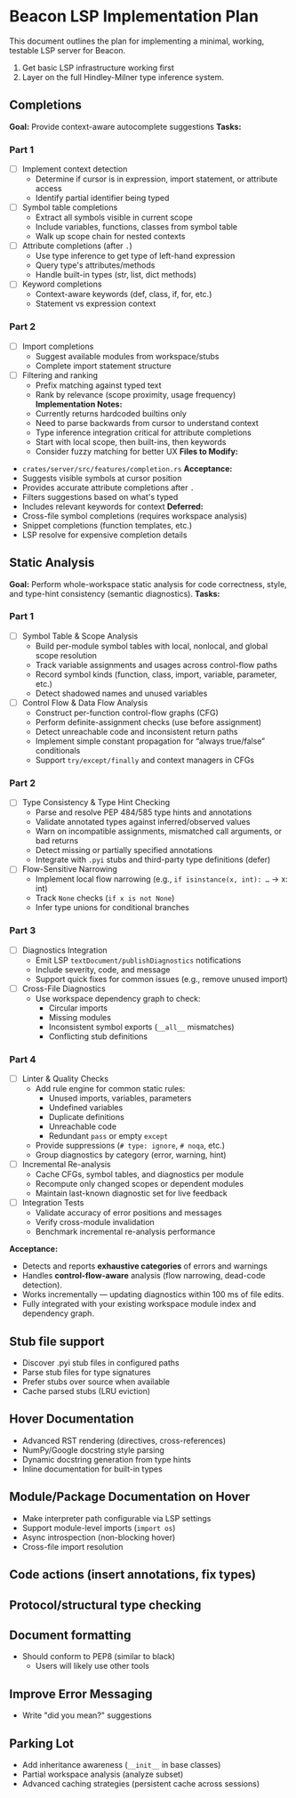 # Beacon LSP Implementation Plan

This document outlines the plan for implementing a minimal, working, testable LSP server for Beacon.

1. Get basic LSP infrastructure working first
2. Layer on the full Hindley-Milner type inference system.

## Completions

**Goal:** Provide context-aware autocomplete suggestions
**Tasks:**

### Part 1

- [ ] Implement context detection
    - Determine if cursor is in expression, import statement, or attribute access
    - Identify partial identifier being typed
- [ ] Symbol table completions
    - Extract all symbols visible in current scope
    - Include variables, functions, classes from symbol table
    - Walk up scope chain for nested contexts
- [ ] Attribute completions (after `.`)
    - Use type inference to get type of left-hand expression
    - Query type's attributes/methods
    - Handle built-in types (str, list, dict methods)
- [ ] Keyword completions
    - Context-aware keywords (def, class, if, for, etc.)
    - Statement vs expression context

### Part 2

- [ ] Import completions
    - Suggest available modules from workspace/stubs
    - Complete import statement structure
- [ ] Filtering and ranking
    - Prefix matching against typed text
    - Rank by relevance (scope proximity, usage frequency)
**Implementation Notes:**
    - Currently returns hardcoded builtins only
    - Need to parse backwards from cursor to understand context
    - Type inference integration critical for attribute completions
    - Start with local scope, then built-ins, then keywords
    - Consider fuzzy matching for better UX
**Files to Modify:**
- `crates/server/src/features/completion.rs`
**Acceptance:**
- Suggests visible symbols at cursor position
- Provides accurate attribute completions after `.`
- Filters suggestions based on what's typed
- Includes relevant keywords for context
**Deferred:**
- Cross-file symbol completions (requires workspace analysis)
- Snippet completions (function templates, etc.)
- LSP resolve for expensive completion details

## Static Analysis

**Goal:** Perform whole-workspace static analysis for code correctness, style, and type-hint consistency (semantic diagnostics).
**Tasks:**

### Part 1

- [ ] Symbol Table & Scope Analysis
    - Build per-module symbol tables with local, nonlocal, and global scope resolution
    - Track variable assignments and usages across control-flow paths
    - Record symbol kinds (function, class, import, variable, parameter, etc.)
    - Detect shadowed names and unused variables
- [ ] Control Flow & Data Flow Analysis
    - Construct per-function control-flow graphs (CFG)
    - Perform definite-assignment checks (use before assignment)
    - Detect unreachable code and inconsistent return paths
    - Implement simple constant propagation for “always true/false” conditionals
    - Support `try/except/finally` and context managers in CFGs

### Part 2

- [ ] Type Consistency & Type Hint Checking
    - Parse and resolve PEP 484/585 type hints and annotations
    - Validate annotated types against inferred/observed values
    - Warn on incompatible assignments, mismatched call arguments, or bad returns
    - Detect missing or partially specified annotations
    - Integrate with `.pyi` stubs and third-party type definitions (defer)
- [ ] Flow-Sensitive Narrowing
    - Implement local flow narrowing (e.g., `if isinstance(x, int): …` → x: int)
    - Track `None` checks (`if x is not None`)
    - Infer type unions for conditional branches

### Part 3

- [ ] Diagnostics Integration
    - Emit LSP `textDocument/publishDiagnostics` notifications
    - Include severity, code, and message
    - Support quick fixes for common issues (e.g., remove unused import)
- [ ] Cross-File Diagnostics
    - Use workspace dependency graph to check:
        - Circular imports
        - Missing modules
        - Inconsistent symbol exports (`__all__` mismatches)
        - Conflicting stub definitions

### Part 4

- [ ] Linter & Quality Checks
    - Add rule engine for common static rules:
        - Unused imports, variables, parameters
        - Undefined variables
        - Duplicate definitions
        - Unreachable code
        - Redundant `pass` or empty `except`
    - Provide suppressions (`# type: ignore`, `# noqa`, etc.)
    - Group diagnostics by category (error, warning, hint)
- [ ] Incremental Re-analysis
    - Cache CFGs, symbol tables, and diagnostics per module
    - Recompute only changed scopes or dependent modules
    - Maintain last-known diagnostic set for live feedback
- [ ] Integration Tests
    - Validate accuracy of error positions and messages
    - Verify cross-module invalidation
    - Benchmark incremental re-analysis performance

**Acceptance:**

- Detects and reports **exhaustive categories** of errors and warnings
- Handles **control-flow-aware** analysis (flow narrowing, dead-code detection).
- Works incrementally — updating diagnostics within 100 ms of file edits.
- Fully integrated with your existing workspace module index and dependency graph.

## Stub file support

- Discover .pyi stub files in configured paths
- Parse stub files for type signatures
- Prefer stubs over source when available
- Cache parsed stubs (LRU eviction)

## Hover Documentation

- Advanced RST rendering (directives, cross-references)
- NumPy/Google docstring style parsing
- Dynamic docstring generation from type hints
- Inline documentation for built-in types

## Module/Package Documentation on Hover

- Make interpreter path configurable via LSP settings
- Support module-level imports (`import os`)
- Async introspection (non-blocking hover)
- Cross-file import resolution

## Code actions (insert annotations, fix types)

## Protocol/structural type checking

## Document formatting

- Should conform to PEP8 (similar to black)
    - Users will likely use other tools

## Improve Error Messaging

- Write "did you mean?" suggestions

## Parking Lot

- Add inheritance awareness (`__init__` in base classes)
- Partial workspace analysis (analyze subset)
- Advanced caching strategies (persistent cache across sessions)
